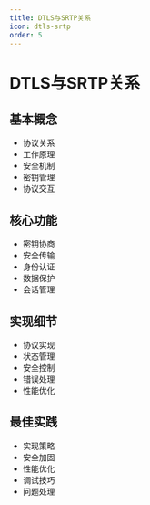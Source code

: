 ```yaml
---
title: DTLS与SRTP关系
icon: dtls-srtp
order: 5
---
```


# DTLS与SRTP关系

## 基本概念
- 协议关系
- 工作原理
- 安全机制
- 密钥管理
- 协议交互

## 核心功能
- 密钥协商
- 安全传输
- 身份认证
- 数据保护
- 会话管理

## 实现细节
- 协议实现
- 状态管理
- 安全控制
- 错误处理
- 性能优化

## 最佳实践
- 实现策略
- 安全加固
- 性能优化
- 调试技巧
- 问题处理
